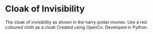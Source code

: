 # Cloak of Invisibility
The cloak of invisibility as shown in the harry potter movies. 
Use a red coloured cloth as a cloak
Created using OpenCv.
Developed in Python.

